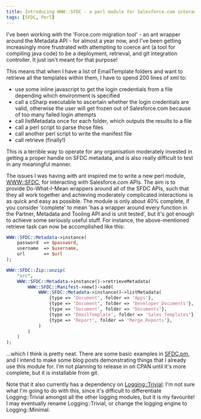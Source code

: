 ```yaml
---
title: Introducing WWW::SFDC - a perl module for Salesforce.com interactions
tags: [SFDC, Perl]
---
```


I've been working with the 'Force.com migration tool' - an ant wrapper around the Metadata API - for almost a year now, and I've been getting increasingly more frustrated with attempting to coerce ant (a tool for compiling java code) to be a deployment, retrieval, and git integration controller. It just isn't meant for that purpose!

This means that when I have a list of EmailTemplate folders and want to retrieve all the templates within them, I have to spend 200 lines of xml to:

 - use some inline javascript to get the login credentials from a file depending which environment is specified
 - call a cSharp executable to ascertain whether the login credentials are valid, otherwise the user will get frozen out of Salesforce.com because of too many failed login attempts
 - call listMetadata once for each folder, which outputs the results to a file
 - call a perl script to parse those files
 - call another perl script to write the manifest file
 - call retrieve (finally!)

This is a terrible way to operate for any organisation moderately invested in getting a proper handle on SFDC metadata, and is also really difficult to test in any meaningful manner.

The issues I was having with ant inspired me to write a new perl module, [WWW::SFDC](https://github.com/alexander-brett/WWW-SFDC), for interacting with Salesforce.com APIs. The aim is to provide Do-What-I-Mean wrappers around all of the SFDC APIs, such that they all work together and achieving moderately complicated interactions is as quick and easy as possible. The module is only about 40% complete, if you consider 'complete' to mean 'has a wrapper around every function in the Partner, Metadata and Tooling API and is unit tested', but it's got enough to achieve some seriously useful stuff. For instance, the above-mentioned retrieve task can now be accomplished like this:

```perl
WWW::SFDC::Metadata->instance(
    password  => $password,
    username  => $username,
    url       => $url
);

WWW::SFDC::Zip::unzip(
	"src",
	WWW::SFDC::Metadata->instance()->retrieveMetadata(
		WWW::SFDC::Manifest->new()->add(
			WWW::SFDC::Metadata->instance()->listMetadata(
				{type => 'Document', folder => 'Apps'},
				{type => 'Document', folder => 'Developer_Documents'},
				{type => 'Document', folder => 'Documents'},
				{type => 'EmailTemplate', folder => 'Sales_Templates'},
				{type => 'Report', folder => 'Merge_Reports'},
			)
		)
	)
);
```

...which I think is pretty neat. There are some basic examples in [SFDC.pm](https://github.com/alexander-brett/WWW-SFDC/blob/master/lib/WWW/SFDC.pm), and I intend to make some blog posts demonstrating things that I already use this module for. I'm not planning to release in on CPAN until it's more complete, but it is installable from git.

Note that it also currently has a dependency on [Logging::Trivial](https://github.com/alexander-brett/Logging-Trivial): I'm not sure what I'm going to do with this, since it's difficult to differentiate Logging::Trivial amongst all the other logging modules, but it is my favourite! I may eventually rename Logging::Trivial, or change the logging engine to Logging::Minimal.
